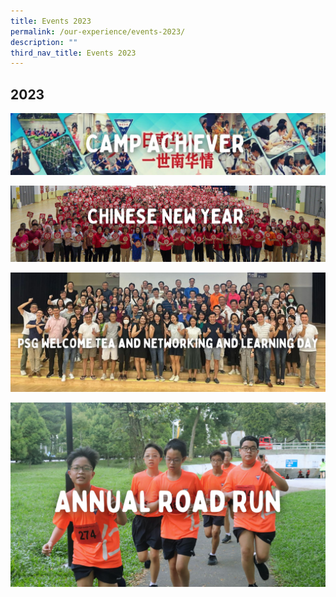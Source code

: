 ```yaml
---
title: Events 2023
permalink: /our-experience/events-2023/
description: ""
third_nav_title: Events 2023
---
```

## 2023
<a href="/our-experience/events-2023/camp-achiever/"><img src="/images/CAMP ACHIEVER.jpg">

<a href="/our-experience/events-2023/chinese-new-year/"><img src="/images/2023 CNY banner.jpg">
	
<a href="/our-experience/events-2023/parent-networking-and-learning-day/"><img src="/images/PSG Welcome Tea and Networking and Learning Day.jpg">
	
<a href="/our-experience/events-2023/annual-road-run/"><img src="/images/2023 Annual Road Run banner.jpg">
	